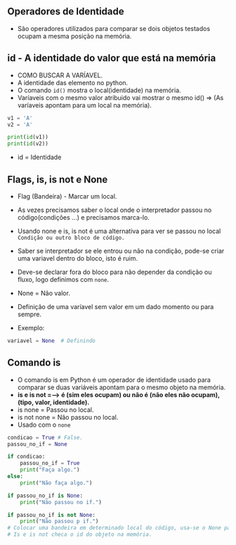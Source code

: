 ## Operadores de Identidade
- São operadores utilizados para comparar se dois objetos testados ocupam a mesma posição na memória. 

## id - A identidade do valor que está na memória
- COMO BUSCAR A VARÍAVEL. 
- A identidade das elemento no python.
- O comando `id()` mostra o local(identidade) na memória.
- Varíaveis com o mesmo valor atribuido vai mostrar o mesmo id() => (As varíaveis apontam para um local na memória).

``` python
v1 = 'A'
v2 = 'A'

print(id(v1))
print(id(v2))

```
- id = Identidade
## Flags, is, is not e None
- Flag (Bandeira) - Marcar um local.
- As vezes precisamos saber o local onde o interpretador passou no código(condições ...) e precisamos marca-lo.
- Usando none e is, is not é uma alternativa para ver se passou no local `Condição ou outro bloco de código.` 
- Saber se interpretador se ele entrou ou não na condição, pode-se criar uma variavel dentro do bloco, isto é ruim.
- Deve-se declarar fora do bloco para não depender da condição ou fluxo, logo definimos com `none`.

- None = Não valor.
- Definição  de uma varíavel sem valor em um dado momento ou para sempre.
- Exemplo:
``` python
variavel = None  # Definindo
```

## Comando is 
- O comando is em Python é um operador de identidade usado para comparar se duas variáveis apontam para o mesmo objeto na memória.
- **is e is not =--> é (sim eles ocupam) ou não é (não eles não ocupam), (tipo, valor, identidade).**
- is none = Passou no local.
- is not none = Não passou no local.
- Usado com o `none`

``` python
condicao = True # False.
passou_no_if = None

if condicao:
    passou_no_if = True
    print("Faça algo.")
else:
    print("Não faça algo.")

if passou_no_if is None:
    print("Não passou no if.")

if passou_no_if is not None:
    print("Não passou p if.")
# Colocar uma bandeira em determinado local do código, usa-se o None para verificar se essa varíavel em ou não valor(Bandeira está ou não fincada).
# Is e is not checa o id do objeto na memória. 
```